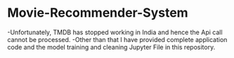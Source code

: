 # Movie-Recommender-System

-Unfortunately, TMDB has stopped working in India and hence the Api call cannot be processed. 
-Other than that I have provided complete application code and the model training and cleaning Jupyter File in this repository.
